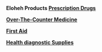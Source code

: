 <html>

<head>
  
</head>

<body>
 

<b>
<heading1> Eloheh Products 


<u>
<heading4>Prescription Drugs 

  
<heading4>Over-The-Counter Medicine


<heading4>First Aid



<heading4>Health diagnostic Supplies
</u>
</b>
